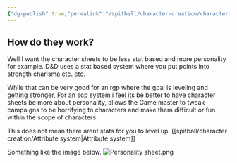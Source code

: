 ```yaml
---
{"dg-publish":true,"permalink":"/spitball/character-creation/character-sheets-alpha/"}
---
```


## How do they work?
Well I want the character sheets to be less stat based and more personality for example.
D&D uses a stat based system where you put points into strength charisma etc. etc. 

While that can be very good for an rgp where the goal is leveling and getting stronger, For an scp system i feel its be better to have character sheets be more about personality, allows the Game master to tweak campaigns to be horrifying to characters and make them difficult or fun within the scope of characters.

This does not mean there arent stats for you to level up.
[[spitball/character creation/Attribute system\|Attribute system]] 

Something like the image below.
![Personality sheet.png](/img/user/assets/Personality%20sheet.png)